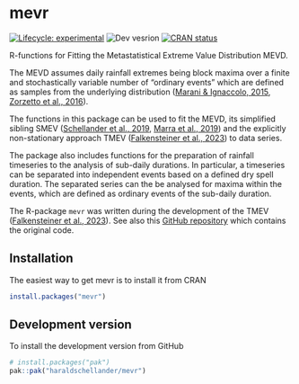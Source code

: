 
# mevr

<!-- badges: start -->
[![Lifecycle: experimental](https://img.shields.io/badge/lifecycle-experimental-orange.svg)](https://lifecycle.r-lib.org/articles/stages.html#experimental)
![Dev vesrion](https://img.shields.io/github/v/tag/haraldschellander/mevr)
[![CRAN status](https://www.r-pkg.org/badges/version/mevr)](https://CRAN.R-project.org/package=mevr)
<!-- badges: end -->

R-functions for Fitting the Metastatistical Extreme Value Distribution MEVD. 

The MEVD assumes daily rainfall extremes being block maxima over a finite and stochastically variable number of “ordinary events” which are defined as samples from the underlying distribution ([Marani & Ignaccolo, 2015](https://doi.org/10.1016/j.advwatres.2015.03.001), [Zorzetto et al., 2016](https://doi.org/10.1002/2016GL069445)).

The functions in this package can be used to fit the MEVD, its simplified sibling SMEV ([Schellander et al., 2019](https://doi.org/10.1029/2019EA000557), [Marra et al., 2019](https://doi.org/10.1016/j.advwatres.2019.04.002)) and the explicitly non-stationary approach TMEV ([Falkensteiner et al., 2023](https://doi.org/10.1016/j.wace.2023.100601)) to data series.

The package also includes functions for the preparation of rainfall timeseries to the analysis of sub-daily durations. In particular, a timeseries can be separated into independent events based on a defined dry spell duration. The separated series can the be analysed for  maxima within the events, which are defined as ordinary events of the sub-daily duration.

The R-package `mevr` was written during the development of the TMEV ([Falkensteiner et al., 2023](https://doi.org/10.1016/j.wace.2023.100601)). See also this [GitHub repository](https://github.com/Falke96/extreme_precipitation_austria) which contains the original code.


## Installation

The easiest way to get mevr is to install it from CRAN
```r 
install.packages("mevr")
```


## Development version
To install the development version from GitHub

```r
# install.packages("pak")
pak::pak("haraldschellander/mevr")
```
